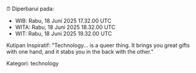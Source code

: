 ⏰ Diperbarui pada:
- WIB: Rabu, 18 Juni 2025 17.32.00 UTC
- WITA: Rabu, 18 Juni 2025 18.32.00 UTC
- WIT: Rabu, 18 Juni 2025 19.32.00 UTC

Kutipan Inspiratif:
"Technology... is a queer thing. It brings you great gifts with one hand, and it stabs you in the back with the other."


Kategori: technology

